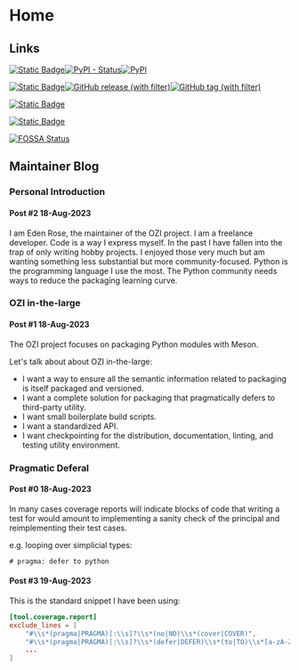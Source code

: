 # Home

## Links

[![Static Badge](https://img.shields.io/badge/Python%20Package%20Index-grey?style=for-the-badge&logo=pypi)](https://pypi.org/project/OZI/)[![PyPI - Status](https://img.shields.io/pypi/status/ozi?style=for-the-badge)](https://pypi.org/project/OZI/)[![PyPI](https://img.shields.io/pypi/v/OZI?style=for-the-badge&label=%20)](https://pypi.org/project/OZI/)

[![Static Badge](https://img.shields.io/badge/Repository-grey?style=for-the-badge&logo=git)](https://github.com/rjdbcm/ozi)[![GitHub release (with filter)](https://img.shields.io/github/v/release/rjdbcm/ozi?style=for-the-badge)](https://github.com/rjdbcm/ozi)[![GitHub tag (with filter)](https://img.shields.io/github/v/tag/rjdbcm/ozi?style=for-the-badge)](https://github.com/rjdbcm/ozi)

[![Static Badge](https://img.shields.io/badge/Documentation-grey?style=for-the-badge&logo=readthedocs&link=docs.oziproject.dev)](https://docs.oziproject.dev)

[![Static Badge](https://img.shields.io/badge/OPENSSF%20BEST%20PRACTICES-grey?style=for-the-badge&logo=openssf)](https://bestpractices.coreinfrastructure.org/projects/7515/badge)

[![FOSSA Status](https://app.fossa.com/api/projects/git%2Bgithub.com%2Frjdbcm%2Fozi.svg?type=large)](https://app.fossa.com/projects/git%2Bgithub.com%2Frjdbcm%2Fozi?ref=badge_large)

## Maintainer Blog

### Personal Introduction

#### Post #2 18-Aug-2023

I am Eden Rose, the maintainer of the OZI project.
I am a freelance developer. Code is a way I express myself.
In the past I have fallen into the trap of only writing hobby projects.
I enjoyed those very much but am wanting something less substantial but more community-focused.
Python is the programming language I use the most.
The Python community needs ways to reduce the packaging learning curve.

### OZI in-the-large

#### Post #1 18-Aug-2023

The OZI project focuses on packaging Python modules with Meson.

Let's talk about about OZI in-the-large:

* I want a way to ensure all the semantic information related to packaging is itself packaged and versioned.
* I want a complete solution for packaging that pragmatically defers to third-party utility.
* I want small boilerplate build scripts.
* I want a standardized API.
* I want checkpointing for the distribution, documentation, linting, and testing utility environment.

### Pragmatic Deferal

#### Post #0 18-Aug-2023

In many cases coverage reports will indicate blocks of code that writing a test for would amount to
implementing a sanity check of the principal and reimplementing their test cases.

e.g. looping over simplicial types:

```python3
# pragma: defer to python
```

#### Post #3 19-Aug-2023

This is the standard snippet I have been using:

```toml
[tool.coverage.report]
exclude_lines = [
    "#\\s*(pragma|PRAGMA)[:\\s]?\\s*(no|NO)\\s*(cover|COVER)",
    "#\\s*(pragma|PRAGMA)[:\\s]?\\s*(defer|DEFER)\\s*(to|TO)\\s*[a-zA-Z0-9_]*",
    ...
]
```
